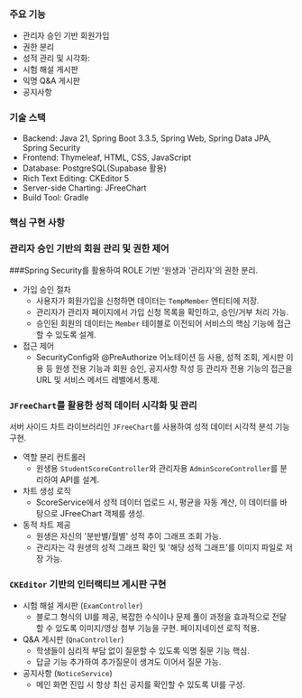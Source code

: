 ### 주요 기능
   * 관리자 승인 기반 회원가입
   * 권한 분리
   * 성적 관리 및 시각화:
   * 시험 해설 게시판
   * 익명 Q&A 게시판
   * 공지사항

### 기술 스택
   * Backend: Java 21, Spring Boot 3.3.5, Spring Web, Spring Data JPA, Spring Security
   * Frontend: Thymeleaf, HTML, CSS, JavaScript
   * Database: PostgreSQL(Supabase 활용)
   * Rich Text Editing: CKEditor 5
   * Server-side Charting: JFreeChart
   * Build Tool: Gradle

### 핵심 구현 사항

### 관리자 승인 기반의 회원 관리 및 권한 제어
  ###Spring Security를 활용하여 ROLE 기반 '원생과 '관리자'의 권한 분리.
   * 가입 승인 절차
     * 사용자가 회원가입을 신청하면 데이터는 `TempMember` 엔티티에 저장.
     * 관리자가 관리자 페이지에서 가입 신청 목록을 확인하고, 승인/거부 처리 가능.
     * 승인된 회원의 데이터는 `Member` 테이블로 이전되어 서비스의 핵심 기능에 접근할 수 있도록 설계.
   * 접근 제어
     * SecurityConfig와 @PreAuthorize 어노테이션 등 사용, 성적 조회, 게시판 이용 등 원생 전용
       기능과 회원 승인, 공지사항 작성 등 관리자 전용 기능의 접근을 URL 및 서비스 메서드 레벨에서 통제.


 ### `JFreeChart`를 활용한 성적 데이터 시각화 및 관리
  서버 사이드 차트 라이브러리인 `JFreeChart`를 사용하여 성적 데이터 시각적 분석 기능 구현.
   * 역할 분리 컨트롤러
     * 원생용 `StudentScoreController`와 관리자용 `AdminScoreController`를 분리하여 API를 설계.
   * 차트 생성 로직
     * ScoreService에서 성적 데이터 업로드 시, 평균을 자동 계산, 이 데이터를 바탕으로 JFreeChart 객체를 생성.
   * 동적 차트 제공
     * 원생은 자신의 '분반별/월별' 성적 추이 그래프 조회 가능.
     * 관리자는 각 원생의 성적 그래프 확인 및 '해당 성적 그래프'를 이미지 파일로 저장 가능.


  ### `CKEditor` 기반의 인터랙티브 게시판 구현
   * 시험 해설 게시판 (`ExamController`)
     * 블로그 형식의 UI를 제공, 복잡한 수식이나 문제 풀이 과정을 효과적으로 전달할 수 있도록 이미지/영상 첨부 기능을 구현.
       페이지네이션 로직 적용.
   * Q&A 게시판 (`QnaController`)
     * 학생들이 심리적 부담 없이 질문할 수 있도록 익명 질문 기능 핵심.
     * 답글 기능 추가하여 추가질문이 생겨도 이어서 질문 가능.
   * 공지사항 (`NoticeService`)
      * 메인 화면 진입 시 항상 최신 공지를 확인할 수 있도록 UI를 구성.
